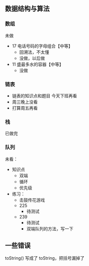 ## 数据结构与算法

### 数组

未做

- 17 电话号码的字母组合【中等】
  - 回溯法，不太懂
  - 没做，以后做
- 11 盛最多水的容器【中等】
  - 没做

### 链表

- 链表的知识点和题目 今天下班再看
- 周三晚上没看
- 打算周五再看

### 栈

已做完

### 队列
未看：
- 知识点
  - 双端
  - 循环
  - 优先级
- 练习：
  - 击鼓传花游戏
  - 225
    - 待测试
  - 239
    - 待测试
    - 双端队列的方法，写一下


## 一些错误

toString() 写成了 toString，把括号漏掉了
